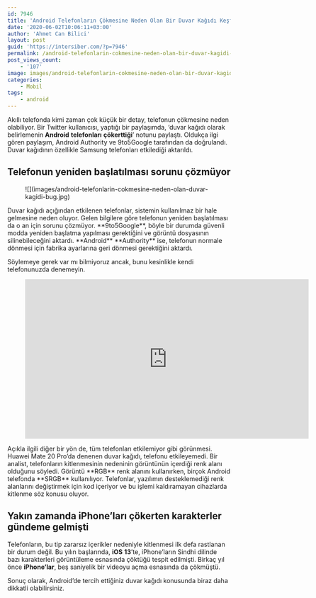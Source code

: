 ```yaml
---
id: 7946
title: 'Android Telefonların Çökmesine Neden Olan Bir Duvar Kağıdı Keşfedildi'
date: '2020-06-02T10:06:11+03:00'
author: 'Ahmet Can Bilici'
layout: post
guid: 'https://intersiber.com/?p=7946'
permalink: /android-telefonlarin-cokmesine-neden-olan-bir-duvar-kagidi-kesfedildi/
post_views_count:
    - '107'
image: images/android-telefonlarin-cokmesine-neden-olan-bir-duvar-kagidi-kesfedildi.jpg
categories:
    - Mobil
tags:
    - android
---
```


Akıllı telefonda kimi zaman çok küçük bir detay, telefonun çökmesine neden olabiliyor. Bir Twitter kullanıcısı, yaptığı bir paylaşımda, ‘duvar kağıdı olarak belirlemenin **Android** **telefonları** **çökerttiği**’ notunu paylaştı. Oldukça ilgi gören paylaşım, Android Authority ve 9to5Google tarafından da doğrulandı. Duvar kağıdının özellikle Samsung telefonları etkilediği aktarıldı.

## Telefonun yeniden başlatılması sorunu çözmüyor

<figure class="wp-block-image size-large">![](images/android-telefonlarin-cokmesine-neden-olan-duvar-kagidi-bug.jpg)</figure>Duvar kağıdı açığından etkilenen telefonlar, sistemin kullanılmaz bir hale gelmesine neden oluyor. Gelen bilgilere göre telefonun yeniden başlatılması da o an için sorunu çözmüyor. **9to5Google**, böyle bir durumda güvenli modda yeniden başlatma yapılması gerektiğini ve görüntü dosyasının silinebileceğini aktardı. **Android** **Authority** ise, telefonun normale dönmesi için fabrika ayarlarına geri dönmesi gerektiğini aktardı.

Söylemeye gerek var mı bilmiyoruz ancak, bunu kesinlikle kendi telefonunuzda denemeyin.

<figure class="wp-block-embed-youtube wp-block-embed is-type-video is-provider-youtube wp-embed-aspect-16-9 wp-has-aspect-ratio"><div class="wp-block-embed__wrapper"><span class="embed-youtube" style="text-align:center; display: block;"><iframe allowfullscreen="true" class="youtube-player" height="360" src="https://www.youtube.com/embed/wPdZ2eGMZE0?version=3&rel=1&fs=1&autohide=2&showsearch=0&showinfo=1&iv_load_policy=1&wmode=transparent" style="border:0;" width="640"></iframe></span></div></figure>Açıkla ilgili diğer bir yön de, tüm telefonları etkilemiyor gibi görünmesi. Huawei Mate 20 Pro’da denenen duvar kağıdı, telefonu etkileyemedi. Bir analist, telefonların kitlenmesinin nedeninin görüntünün içerdiği renk alanı olduğunu söyledi. Görüntü **RGB** renk alanını kullanırken, birçok Android telefonda **SRGB** kullanılıyor. Telefonlar, yazılımın desteklemediği renk alanlarını değiştirmek için kod içeriyor ve bu işlemi kaldıramayan cihazlarda kitlenme söz konusu oluyor.

## Yakın zamanda iPhone’ları çökerten karakterler gündeme gelmişti

Telefonların, bu tip zararsız içerikler nedeniyle kitlenmesi ilk defa rastlanan bir durum değil. Bu yılın başlarında, **iOS** **13**’te, iPhone’ların Sindhi dilinde bazı karakterleri görüntüleme esnasında çöktüğü tespit edilmişti. Birkaç yıl önce **iPhone’lar**, beş saniyelik bir videoyu açma esnasında da çökmüştü.

Sonuç olarak, Android’de tercih ettiğiniz duvar kağıdı konusunda biraz daha dikkatli olabilirsiniz.
